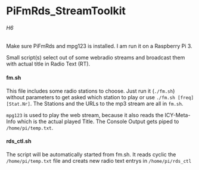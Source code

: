 # PiFmRds_StreamToolkit
###### H6
Make sure PiFmRds and mpg123 is installed. I am run it on a Raspberry Pi 3.

Small script(s) select out of some webradio streams and broadcast them with actual title in Radio Text (RT).


#### fm.sh
This file includes some radio stations to choose. Just run it (`./fm.sh`) without parameters to get asked which station to play or use `./fm.sh [freq] [Stat.Nr]`.
The Stations and the URLs to the mp3 stream are all in `fm.sh`.

`mpg123` is used to play the web stream, because it also reads the ICY-Meta-Info which is the actual played Title.
The Console Output gets piped to `/home/pi/temp.txt`.

#### rds_ctl.sh
The script will be automatically started from fm.sh.
It reads cyclic the `/home/pi/temp.txt` file and creats new radio text entrys in  `/home/pi/rds_ctl`
